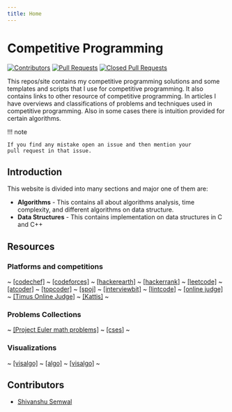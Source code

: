 ```yaml
---
title: Home
---
```


# Competitive Programming

[![Contributors](https://img.shields.io/github/contributors/shivanshu-semwal/ds-algo.svg?style=flat-square)](https://github.com/shivanshu-semwal/ds-algo/graphs/contributors)
[![Pull Requests](https://img.shields.io/github/issues-pr/shivanshu-semwal/ds-algo.svg?style=flat-square)](https://github.com/shivanshu-semwal/ds-algo/pulls)
[![Closed Pull Requests](https://img.shields.io/github/issues-pr-closed/shivanshu-semwal/ds-algo.svg?style=flat-square)](https://github.com/shivanshu-semwal/ds-algo/pulls?q=is%3Apr+is%3Aclosed)

This repos/site contains my competitive programming solutions
and some templates and scripts that I use for competitive programming.
It also contains links to other resource of competitive programming.
In articles I have overviews and classifications of problems and techniques
used in competitive programming. Also in some cases there is intuition
provided for certain algorithms.

!!! note

    If you find any mistake open an issue and then mention your
    pull request in that issue.

## Introduction

This website is divided into many sections and major one of them are:

- **Algorithms** - This contains all about algorithms analysis, time complexity,
    and different algorithms on data structure.
- **Data Structures** - This contains implementation on data structures in C and C++

## Resources

### Platforms and competitions

~
[[codechef]](https://www.codechef.com) ~
[[codeforces]](https://codeforces.com/) ~
[[hackerearth]](https://www.hackerearth.com/) ~
[[hackerrank]](https://www.hackerrank.com/dashboard) ~
[[leetcode]](https://leetcode.com/) ~
[[atcoder]](https://atcoder.jp/home) ~
[[topcoder]](https://www.topcoder.com) ~
[[spoj]](https://www.spoj.com/) ~
[[interviewbit]](https://www.interviewbit.com) ~
[[lintcode]](https://www.lintcode.com/) ~
[[online judge]](https://onlinejudge.org/) ~
[[Timus Online Judge]](https://acm.timus.ru/) ~
[[Kattis]](https://open.kattis.com/)
~

### Problems Collections

~
[[Project Euler math problems]](https://projecteuler.net/) ~
[[cses]](https://cses.fi/problemset/)
~

### Visualizations

~
[[visalgo]](https://visualgo.net/en) ~
[[algo]](https://www.cs.usfca.edu/~galles/visualization/Algorithms.html) ~
[[visalgo]](https://github.com/algorithm-visualizer/algorithm-visualizer)
~

## Contributors

- [Shivanshu Semwal](https://shivanshu-semwal.github.io/)
